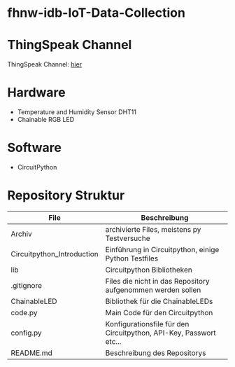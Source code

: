 # fhnw-idb-IoT-Data-Collection

# ThingSpeak Channel
ThingSpeak Channel: [hier](https://thingspeak.com/channels/2049970/private_show)

# Hardware 
- Temperature and Humidity Sensor DHT11
- Chainable RGB LED

# Software
- CircuitPython

# Repository Struktur

| File | Beschreibung |
| ------ | ------ |
| Archiv | archivierte Files, meistens py Testversuche | 
| Circuitpython_Introduction | Einführung in Circuitpython, einige Python Testfiles |
| lib | Circuitpython Bibliotheken |
| .gitignore | Files die nicht in das Repository aufgenommen werden sollen |
| ChainableLED | Bibliothek für die ChainableLEDs |
| code.py | Main Code für den Circuitpython | 
| config.py | Konfigurationsfile für den Circuitpython, API-Key, Passwort etc... |
| README.md | Beschreibung des Repositorys |
